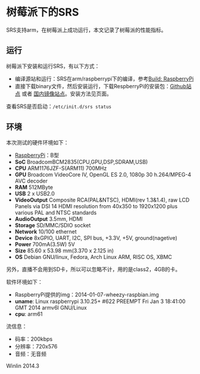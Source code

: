 # 树莓派下的SRS

SRS支持arm，在树莓派上成功运行，本文记录了树莓派的性能指标。

## 运行

树莓派下安装和运行SRS，有以下方式：
* 编译源站和运行：SRS在arm/raspberrypi下的编译，参考[Build: RaspberryPi](https://github.com/winlinvip/simple-rtmp-server/wiki/SrsLinuxArm#raspberrypi)
* 直接下载binary文件，然后安装运行，下载RespberryPi的安装包：[Github站点](http://winlinvip.github.io/simple-rtmp-server/releases/) 或者 [国内镜像站点](http://demo.chnvideo.com:8085/srs/releases/)。安装方法见页面。

查看SRS是否启动：`/etc/init.d/srs status`

## 环境

本次测试的硬件环境如下：
* [RaspberryPi](http://item.jd.com/1014155.html)：B型
* <strong>SoC</strong> BroadcomBCM2835(CPU,GPU,DSP,SDRAM,USB)
* <strong>CPU</strong> ARM1176JZF-S(ARM11) 700MHz
* <strong>GPU</strong> Broadcom VideoCore IV, OpenGL ES 2.0, 1080p 30 h.264/MPEG-4 AVC decoder
* <strong>RAM</strong> 512MByte
* <strong>USB</strong> 2 x USB2.0
* <strong>VideoOutput</strong> Composite RCA(PAL&NTSC), HDMI(rev 1.3&1.4), raw LCD Panels via DSI 14 HDMI resolution from 40x350 to 1920x1200 plus various PAL and NTSC standards
* <strong>AudioOutput</strong> 3.5mm, HDMI
* <strong>Storage</strong> SD/MMC/SDIO socket
* <strong>Network</strong> 10/100 ethernet
* <strong>Device</strong> 8xGPIO, UART, I2C, SPI bus, +3.3V, +5V, ground(nagetive)
* <strong>Power</strong> 700mA(3.5W) 5V
* <strong>Size</strong> 85.60 x 53.98 mm(3.370 x 2.125 in)
* <strong>OS</strong> Debian GNU/linux, Fedora, Arch Linux ARM, RISC OS, XBMC

另外，直播不会用到SD卡，所以可以忽略不计，用的是class2，4GB的卡。

软件环境如下：
* RaspberryPi提供的img：2014-01-07-wheezy-raspbian.img
* <strong>uname</strong>: Linux raspberrypi 3.10.25+ #622 PREEMPT Fri Jan 3 18:41:00 GMT 2014 armv6l GNU/Linux
* <strong>cpu</strong>: arm61

流信息：
* 码率：200kbps
* 分辨率：720x576
* 音频：无音频

Winlin 2014.3